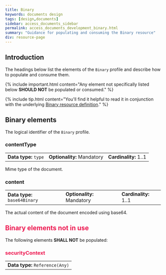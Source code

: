 ```yaml
---
title: Binary
keywords: documents design
tags: [design,documents]
sidebar: access_documents_sidebar
permalink: access_documents_development_binary.html
summary: "Guidance for populating and consuming the Binary resource"
div: resource-page
---
```


## Introduction ##

The headings below list the elements of the `Binary` profile and describe how to populate and consume them.

{% include important.html content="Any element not specifically listed below **SHOULD NOT** be populated or consumed." %}

{% include tip.html content="You'll find it helpful to read it in conjunction with the underlying [Binary resource definition](https://www.hl7.org/fhir/STU3/binary.html)." %}

## Binary elements ##

The logical identifier of the `Binary` profile.

### contentType ###

<table class='resource-attributes'>
  <tr>
    <td><strong>Data type:</strong> <code>type</code></td>
    <td><strong>Optionality:</strong> Mandatory</td>
    <td><strong>Cardinality:</strong> 1..1</td>
  </tr>
</table>

Mime type of the document.

### content ###

<table class='resource-attributes'>
  <tr>
    <td><strong>Data type:</strong> <code>base64Binary</code></td>
    <td><strong>Optionality:</strong> Mandatory</td>
    <td><strong>Cardinality:</strong> 1..1</td>
  </tr>
</table>

The actual content of the document encoded using base64.

<h2 style="color:#ED1951;"> Binary elements <strong>not in use</strong> </h2>

The following elements **SHALL NOT** be populated:

<h3 style="color:#ED1951;"> securityContext </h3>

<table class='resource-attributes'>
  <tr>
    <td><strong>Data type:</strong> <code>Reference(Any)</code></td>
  </tr>
</table>
